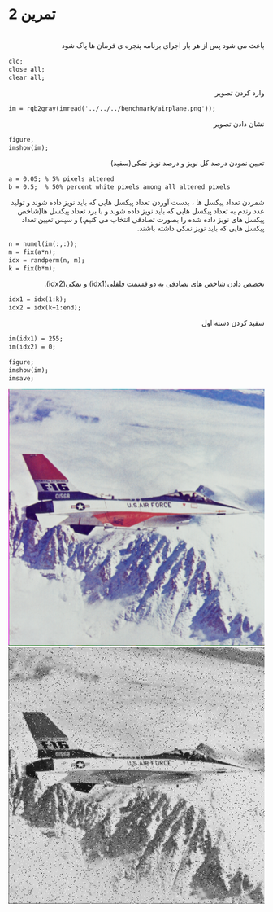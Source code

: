 # تمرین 2

<br />
<div dir="rtl">
    باعث می شود پس از هر بار اجرای برنامه پنجره ی فرمان ها پاک شود   
</div>

```
clc;
close all;
clear all;
```

<div dir="rtl">
 وارد کردن تصویر
</div>


```
im = rgb2gray(imread('../../../benchmark/airplane.png'));
```

<div dir="rtl">
  نشان دادن تصویر
</div>

```
figure,
imshow(im);
```

<div dir="rtl">
 تعیین نمودن درصد کل نویز و درصد نویز نمکی(سفید)
</div>

```
a = 0.05; % 5% pixels altered
b = 0.5;  % 50% percent white pixels among all altered pixels
```

<div dir="rtl">
 شمردن تعداد پیکسل ها ، بدست آوردن تعداد پیکسل هایی که باید نویز داده شوند و تولید عدد رندم به تعداد پیکسل هایی که باید نویز داده شوند و با برد تعداد پیکسل ها(شاخص پیکسل های نویز داده شده را بصورت تصادفی انتخاب می کنیم.) و سپس تعیین تعداد پیکسل هایی که باید نویز نمکی داشته باشند. 
</div>


```
n = numel(im(:,:));
m = fix(a*n);
idx = randperm(n, m);
k = fix(b*m);
```

<div dir="rtl">
  تخصص دادن شاخص های تصادفی به دو قسمت فلفلی(idx1) و نمکی(idx2). 
</div>

```
idx1 = idx(1:k);
idx2 = idx(k+1:end);
```

<div dir="rtl">
    سفید کردن دسته اول 
</div>

```
im(idx1) = 255;
im(idx2) = 0;
```

<div dir="rtl">
 
</div>

```
figure;
imshow(im);
imsave;
```
![picture](../../../benchmark/airplane.png)
![output](t11.png)
